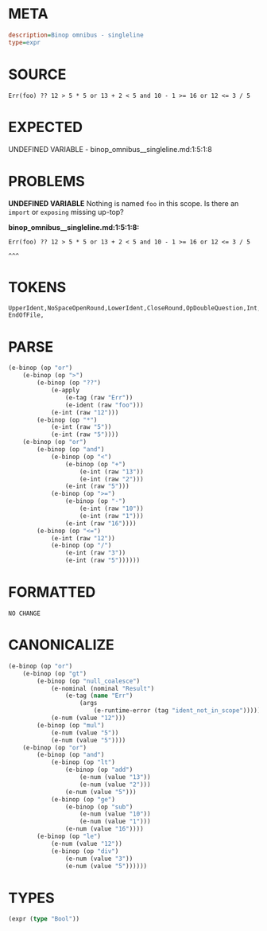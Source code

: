 # META
~~~ini
description=Binop omnibus - singleline
type=expr
~~~
# SOURCE
~~~roc
Err(foo) ?? 12 > 5 * 5 or 13 + 2 < 5 and 10 - 1 >= 16 or 12 <= 3 / 5
~~~
# EXPECTED
UNDEFINED VARIABLE - binop_omnibus__singleline.md:1:5:1:8
# PROBLEMS
**UNDEFINED VARIABLE**
Nothing is named `foo` in this scope.
Is there an `import` or `exposing` missing up-top?

**binop_omnibus__singleline.md:1:5:1:8:**
```roc
Err(foo) ?? 12 > 5 * 5 or 13 + 2 < 5 and 10 - 1 >= 16 or 12 <= 3 / 5
```
    ^^^


# TOKENS
~~~zig
UpperIdent,NoSpaceOpenRound,LowerIdent,CloseRound,OpDoubleQuestion,Int,OpGreaterThan,Int,OpStar,Int,OpOr,Int,OpPlus,Int,OpLessThan,Int,OpAnd,Int,OpBinaryMinus,Int,OpGreaterThanOrEq,Int,OpOr,Int,OpLessThanOrEq,Int,OpSlash,Int,
EndOfFile,
~~~
# PARSE
~~~clojure
(e-binop (op "or")
	(e-binop (op ">")
		(e-binop (op "??")
			(e-apply
				(e-tag (raw "Err"))
				(e-ident (raw "foo")))
			(e-int (raw "12")))
		(e-binop (op "*")
			(e-int (raw "5"))
			(e-int (raw "5"))))
	(e-binop (op "or")
		(e-binop (op "and")
			(e-binop (op "<")
				(e-binop (op "+")
					(e-int (raw "13"))
					(e-int (raw "2")))
				(e-int (raw "5")))
			(e-binop (op ">=")
				(e-binop (op "-")
					(e-int (raw "10"))
					(e-int (raw "1")))
				(e-int (raw "16"))))
		(e-binop (op "<=")
			(e-int (raw "12"))
			(e-binop (op "/")
				(e-int (raw "3"))
				(e-int (raw "5"))))))
~~~
# FORMATTED
~~~roc
NO CHANGE
~~~
# CANONICALIZE
~~~clojure
(e-binop (op "or")
	(e-binop (op "gt")
		(e-binop (op "null_coalesce")
			(e-nominal (nominal "Result")
				(e-tag (name "Err")
					(args
						(e-runtime-error (tag "ident_not_in_scope")))))
			(e-num (value "12")))
		(e-binop (op "mul")
			(e-num (value "5"))
			(e-num (value "5"))))
	(e-binop (op "or")
		(e-binop (op "and")
			(e-binop (op "lt")
				(e-binop (op "add")
					(e-num (value "13"))
					(e-num (value "2")))
				(e-num (value "5")))
			(e-binop (op "ge")
				(e-binop (op "sub")
					(e-num (value "10"))
					(e-num (value "1")))
				(e-num (value "16"))))
		(e-binop (op "le")
			(e-num (value "12"))
			(e-binop (op "div")
				(e-num (value "3"))
				(e-num (value "5"))))))
~~~
# TYPES
~~~clojure
(expr (type "Bool"))
~~~
